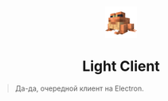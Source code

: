<div align="center">
  <img src="web/assets/icon-foreground.png" align="center" height="64" />
  <br>
  
  # Light Client
</div>

> Да-да, очередной клиент на Electron.
